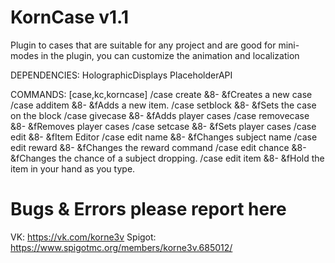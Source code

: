 # KornCase v1.1

Plugin to cases that are suitable for any project and are good for mini-modes
in the plugin, you can customize the animation and localization

DEPENDENCIES:
  HolographicDisplays
  PlaceholderAPI

COMMANDS:
  [case,kc,korncase]
  /case create <casename> &8- &fCreates a new case
  /case additem <casename> &8- &fAdds a new item.
  /case setblock <casename> &8- &fSets the case on the block
  /case givecase <player> <count> &8- &fAdds player cases
  /case removecase <player> <count> &8- &fRemoves player cases
  /case setcase <player> <count> &8- &fSets player cases
  /case edit <casename> &8- &fItem Editor
  /case edit <casename> name <name> <newname> &8- &fChanges subject name
  /case edit <casename> reward <name> <command> &8- &fChanges the reward command
  /case edit <casename> chance <name> <chance> &8- &fChanges the chance of a subject dropping.
  /case edit <casename> item <name> &8- &fHold the item in your hand as you type.

# Bugs & Errors please report here
VK: https://vk.com/korne3v
Spigot: https://www.spigotmc.org/members/korne3v.685012/

